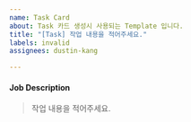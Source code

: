 ```yaml
---
name: Task Card
about: Task 카드 생성시 사용되는 Template 입니다.
title: "[Task] 작업 내용을 적어주세요."
labels: invalid
assignees: dustin-kang

---
```


#### Job Description
> 작업 내용을 적어주세요.
